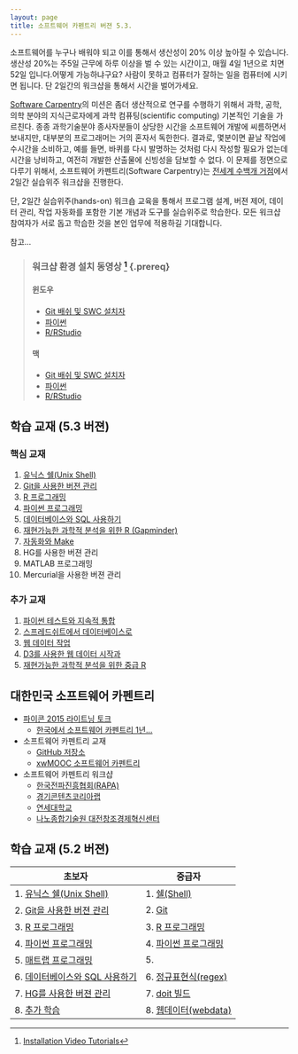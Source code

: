 ```yaml
---
layout: page
title: 소프트웨어 카펜트리 버젼 5.3.
---
```


소프트웨어를 누구나 배워야 되고 이를 통해서 생산성이 20% 이상 높아질 수 있습니다. 생산성 20%는 주5일 근무에 하루 이상을 벌 수 있는 시간이고, 매월 4일 1년으로 치면 52일 입니다.어떻게 가능하냐구요? 사람이 못하고 컴퓨터가 잘하는 일을 컴퓨터에 시키면 됩니다. 단 2일간의 워크샵을 통해서 시간을 벌어가세요.

[Software Carpentry](http://software-carpentry.org/)의 미션은 좀더 생산적으로 연구를 수행하기 위해서 과학, 공학, 의학 분야의 지식근로자에게 과학 컴퓨팅(scientific computing) 기본적인 기술을 가르친다. 종종 과학기술분야 종사자분들이 상당한 시간을 소프트웨어 개발에 씨름하면서 보내지만, 대부분의 프로그래머는 거의 혼자서 독한한다. 결과로, 몇분이면 끝날 작업에 수시간을 소비하고, 예를 들면, 바퀴를 다시 발명하는 것처럼 다시 작성할 필요가 없는데 시간을 낭비하고, 여전히 개발한 산출물에 신빙성을 담보할 수 없다. 이 문제를 정면으로 다루기 위해서, 소프트웨어 카펜트리(Software Carpentry)는 [전세계 수백개 거점](http://software-carpentry.org/workshops/previous.html)에서 2일간 실습위주 워크샵을 진행한다.

단, 2일간 실습위주(hands-on) 워크숍 교육을 통해서 프로그램 설계, 버젼 제어, 데이터 관리, 작업 자동화를 포함한 기본 개념과 도구를 실습위주로 학습한다. 모든 워크샵 참여자가 서로 돕고 학습한 것을 본인 업무에 적용하길 기대합니다.

참고... 

> ### 워크샵 환경 설치 동영상 [^swc-install] {.prereq}
>
> #### 윈도우
> - [Git 배쉬 및 SWC 설치자](https://youtu.be/339AEqk9c-8)
> - [파이썬](https://youtu.be/xxQ0mzZ8UvA)
> - [R/RStudio](https://youtu.be/q0PjTAylwoU)
>
> #### 맥
> - [Git 배쉬 및 SWC 설치자](https://youtu.be/9LQhwETCdwY)
> - [파이썬](https://youtu.be/TcSAln46u9U)
> - [R/RStudio](https://youtu.be/5-ly3kyxwEg)


[^swc-install]: [Installation Video Tutorials](http://software-carpentry.org/blog/2016/04/install-videos.html)


## 학습 교재 (5.3 버젼)

### 핵심 교재       
1. [유닉스 쉘(Unix Shell)](http://statkclee.github.io/shell-novice/index-kr.html)
1. [Git을 사용한 버젼 관리](http://statkclee.github.io/git-novice/index-kr.html)
1. [R 프로그래밍](http://statkclee.github.io/r-novice-inflammation/index-kr.html)
1. [파이썬 프로그래밍](http://statkclee.github.io/python-novice-inflammation/index-kr.html)
1. [데이터베이스와 SQL 사용하기](http://statkclee.github.io/sql-novice-survey/index-kr.html)
1. [재현가능한 과학적 분석을 위한 R (Gapminder)](https://statkclee.github.io/r-novice-gapminder/index-kr.html)
1. [자동화와 Make](http://statkclee.github.io/make-novice/index-kr.html)
1. HG를 사용한 버젼 관리
1. MATLAB 프로그래밍
1. Mercurial을 사용한 버젼 관리

### 추가 교재
1. [파이썬 테스트와 지속적 통합](http://statkclee.github.io/python-testing/index-kr.html)
1. [스프레드쉬트에서 데이터베이스로](http://statkclee.github.io/capstone-novice-spreadsheet-biblio)
1. [웹 데이터 작업](http://statkclee.github.io/web-data-python/)
1. [D3를 사용한 웹 데이터 시작과](http://statkclee.github.io/D3-visualising-data/index-kr.html)
1. [재현가능한 과학적 분석을 위한 중급 R](http://statkclee.github.io/r-intermediate-gapminder/index-kr.html)

## 대한민국 소프트웨어 카펜트리 

- [파이콘 2015 라이트닝 토크](http://www.pycon.kr/2015/program/77)
    * [한국에서 소프트웨어 카펜트리 1년...](http://statkclee.github.io/slideshows/korea/index.html)  
- 소프트웨어 카펜트리 교재
    *  [GitHub 저장소](https://github.com/statkclee/swcarpentry-version-5-3-new)
    *  [xwMOOC 소프트웨어 카펜트리](http://swcarpentry.xwmooc.org/)
- 소프트웨어 카펜트리 워크샵
    *  [한국전파진흥협회(RAPA)](http://statkclee.github.io/2015-02-25-seoul/)
    *  [경기콘텐츠코리아랩](http://statkclee.github.io/2015-04-29-pangyo/)
    *  [연세대학교](http://statkclee.github.io/2015-06-29-yonsei/)
    *  [나노종합기술원 대전창조경제혁신센터](http://statkclee.github.io/2015-08-20-daejeon/)

## 학습 교재 (5.2 버젼)

| 초보자             | 중급자|
|------------------|---------------------|
| 1. [유닉스 쉘(Unix Shell)](lessons-5-2/novice/shell/index.html)  |    1. [쉘(Shell)](lessons-5-2/intermediate/shell/index.html) |
| 2. [Git을 사용한 버젼 관리](lessons-5-2/novice/git/index.html)      |    2. [Git](lessons-5-2/intermediate/git/index.html) |
| 3. [R 프로그래밍](lessons-5-2/novice/r/index.html)                    |    3. [R 프로그래밍](lessons-5-2/intermediate/r/index.html)|
| 4. [파이썬 프로그래밍](lessons-5-2/novice/python/index.html)     |    4. [파이썬 프로그래밍](lessons-5-2/intermediate/python/index.html) |
| 5. [매트랩 프로그래밍](lessons-5-2/novice/matlab/index.html)     |    5.  |  [make 빌드](lessons-5-2/intermediate/make/index.html) 
| 6. [데이터베이스와 SQL 사용하기](lessons-5-2/novice/sql/index.html) |  6. [정규표현식(regex)](lessons-5-2/intermediate/regex/index.html) |
| 7. [HG를 사용한 버젼 관리](lessons-5-2/novice/hg/index.html)     |    7. [doit 빌드](lessons-5-2/intermediate/doit/index.html) |
| 8. [추가 학습](lessons-5-2/novice/extras/index.html)                |    8. [웹데이터(webdata)](lessons-5-2/intermediate/webdata/index.html) |
